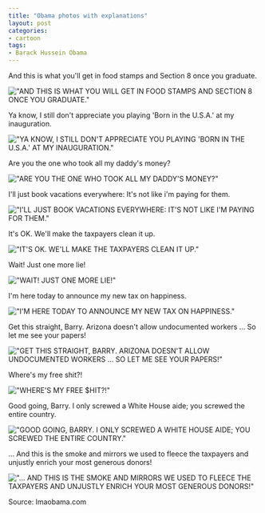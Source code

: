 ```yaml
---
title: "Obama photos with explanations"
layout: post
categories:
- cartoon
tags:
- Barack Hussein Obama
---
```


And this is what you'll get in food stamps and Section 8 once you graduate.

!["AND THIS IS WHAT YOU WILL GET IN FOOD STAMPS AND SECTION 8 ONCE YOU GRADUATE."](/assets/img/2014/05/Obama-01.jpg)

Ya know, I still don't appreciate you playing 'Born in the U.S.A.' at my inauguration.

!["YA KNOW, I STILL DON'T APPRECIATE YOU PLAYING 'BORN IN THE U.S.A.' AT MY INAUGURATION."](/assets/img/2014/05/Obama-02.jpg)

Are you the one who took all my daddy's money?

!["ARE YOU THE ONE WHO TOOK ALL MY DADDY'S MONEY?"](/assets/img/2014/05/Obama-03.jpg)

I'll just book vacations everywhere: It's not like i'm paying for them.

!["I'LL JUST BOOK VACATIONS EVERYWHERE: IT'S NOT LIKE I'M PAYING FOR THEM."](/assets/img/2014/05/Obama-04.jpg)

It's OK. We'll make the taxpayers clean it up.

!["IT'S OK. WE'LL MAKE THE TAXPAYERS CLEAN IT UP."](/assets/img/2014/05/Obama-05.jpg)

Wait! Just one more lie!

!["WAIT! JUST ONE MORE LIE!"](/assets/img/2014/05/Obama-06.jpg)

I'm here today to announce my new tax on happiness.

!["I'M HERE TODAY TO ANNOUNCE MY NEW TAX ON HAPPINESS."](/assets/img/2014/05/Obama-08.jpg)

Get this straight, Barry. Arizona doesn't allow undocumented workers ... So let me see your papers!

!["GET THIS STRAIGHT, BARRY. ARIZONA DOESN'T ALLOW UNDOCUMENTED WORKERS ... SO LET ME SEE YOUR PAPERS!"](/assets/img/2014/05/Obama-09.jpg)

Where's my free shit?!

!["WHERE'S MY FREE $HIT?!"](/assets/img/2014/05/Obama-11.jpg)

Good going, Barry. I only screwed a White House aide; you screwed the entire country.

!["GOOD GOING, BARRY. I ONLY SCREWED A WHITE HOUSE AIDE; YOU SCREWED THE ENTIRE COUNTRY."](/assets/img/2014/05/Obama-12.jpg)

... And this is the smoke and mirrors we used to fleece the taxpayers and unjustly enrich your most generous donors!

!["... AND THIS IS THE SMOKE AND MIRRORS WE USED TO FLEECE THE TAXPAYERS AND UNJUSTLY ENRICH YOUR MOST GENEROUS DONORS!"](/assets/img/2014/05/Obama-13.jpg)

Source: lmaobama.com
